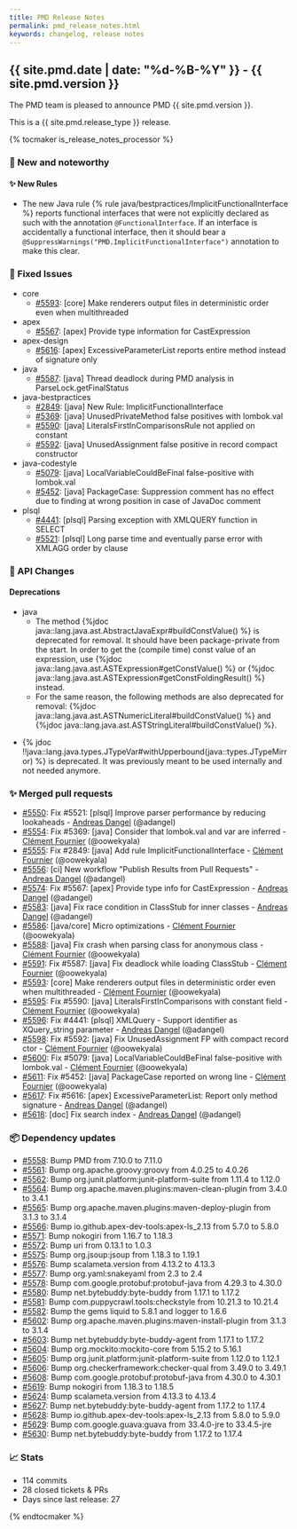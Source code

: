 ```yaml
---
title: PMD Release Notes
permalink: pmd_release_notes.html
keywords: changelog, release notes
---
```


## {{ site.pmd.date | date: "%d-%B-%Y" }} - {{ site.pmd.version }}

The PMD team is pleased to announce PMD {{ site.pmd.version }}.

This is a {{ site.pmd.release_type }} release.

{% tocmaker is_release_notes_processor %}

### 🚀 New and noteworthy

#### ✨ New Rules

* The new Java rule {% rule java/bestpractices/ImplicitFunctionalInterface %} reports functional interfaces that were
  not explicitly declared as such with the annotation `@FunctionalInterface`. If an interface is accidentally a functional
  interface, then it should bear a `@SuppressWarnings("PMD.ImplicitFunctionalInterface")`
  annotation to make this clear.

### 🐛 Fixed Issues
* core
  * [#5593](https://github.com/pmd/pmd/issues/5593): \[core] Make renderers output files in deterministic order even when multithreaded
* apex
  * [#5567](https://github.com/pmd/pmd/issues/5567): \[apex] Provide type information for CastExpression
* apex-design
  * [#5616](https://github.com/pmd/pmd/issues/5616): \[apex] ExcessiveParameterList reports entire method instead of signature only
* java
  * [#5587](https://github.com/pmd/pmd/issues/5587): \[java] Thread deadlock during PMD analysis in ParseLock.getFinalStatus
* java-bestpractices
  * [#2849](https://github.com/pmd/pmd/issues/2849): \[java] New Rule: ImplicitFunctionalInterface
  * [#5369](https://github.com/pmd/pmd/issues/5369): \[java] UnusedPrivateMethod false positives with lombok.val
  * [#5590](https://github.com/pmd/pmd/issues/5590): \[java] LiteralsFirstInComparisonsRule not applied on constant
  * [#5592](https://github.com/pmd/pmd/issues/5592): \[java] UnusedAssignment false positive in record compact constructor
* java-codestyle
  * [#5079](https://github.com/pmd/pmd/issues/5079): \[java] LocalVariableCouldBeFinal false-positive with lombok.val
  * [#5452](https://github.com/pmd/pmd/issues/5452): \[java] PackageCase: Suppression comment has no effect due to finding at wrong position in case of JavaDoc comment
* plsql
  * [#4441](https://github.com/pmd/pmd/issues/4441): \[plsql] Parsing exception with XMLQUERY function in SELECT
  * [#5521](https://github.com/pmd/pmd/issues/5521): \[plsql] Long parse time and eventually parse error with XMLAGG order by clause

### 🚨 API Changes
#### Deprecations
* java
  * The method {%jdoc java::lang.java.ast.AbstractJavaExpr#buildConstValue() %} is deprecated for removal. It should
    have been package-private from the start. In order to get the (compile time) const value of an expression, use
    {%jdoc java::lang.java.ast.ASTExpression#getConstValue() %} or {%jdoc java::lang.java.ast.ASTExpression#getConstFoldingResult() %}
    instead.
  * For the same reason, the following methods are also deprecated for removal:
    {%jdoc java::lang.java.ast.ASTNumericLiteral#buildConstValue() %} and {%jdoc java::lang.java.ast.ASTStringLiteral#buildConstValue() %}.

- {% jdoc !!java::lang.java.types.JTypeVar#withUpperbound(java::types.JTypeMirror) %} is deprecated. It was previously meant to be used
  internally and not needed anymore.

### ✨ Merged pull requests
<!-- content will be automatically generated, see /do-release.sh -->
* [#5550](https://github.com/pmd/pmd/pull/5550): Fix #5521: \[plsql] Improve parser performance by reducing lookaheads - [Andreas Dangel](https://github.com/adangel) (@adangel)
* [#5554](https://github.com/pmd/pmd/pull/5554): Fix #5369: \[java] Consider that lombok.val and var are inferred - [Clément Fournier](https://github.com/oowekyala) (@oowekyala)
* [#5555](https://github.com/pmd/pmd/pull/5555): Fix #2849: \[java] Add rule ImplicitFunctionalInterface - [Clément Fournier](https://github.com/oowekyala) (@oowekyala)
* [#5556](https://github.com/pmd/pmd/pull/5556): \[ci] New workflow "Publish Results from Pull Requests" - [Andreas Dangel](https://github.com/adangel) (@adangel)
* [#5574](https://github.com/pmd/pmd/pull/5574): Fix #5567: \[apex] Provide type info for CastExpression - [Andreas Dangel](https://github.com/adangel) (@adangel)
* [#5583](https://github.com/pmd/pmd/pull/5583): \[java] Fix race condition in ClassStub for inner classes - [Andreas Dangel](https://github.com/adangel) (@adangel)
* [#5586](https://github.com/pmd/pmd/pull/5586): \[java/core] Micro optimizations  - [Clément Fournier](https://github.com/oowekyala) (@oowekyala)
* [#5588](https://github.com/pmd/pmd/pull/5588): \[java] Fix crash when parsing class for anonymous class - [Clément Fournier](https://github.com/oowekyala) (@oowekyala)
* [#5591](https://github.com/pmd/pmd/pull/5591): Fix #5587: \[java] Fix deadlock while loading ClassStub - [Clément Fournier](https://github.com/oowekyala) (@oowekyala)
* [#5593](https://github.com/pmd/pmd/pull/5593): \[core] Make renderers output files in deterministic order even when multithreaded - [Clément Fournier](https://github.com/oowekyala) (@oowekyala)
* [#5595](https://github.com/pmd/pmd/pull/5595): Fix #5590: \[java] LiteralsFirstInComparisons with constant field - [Clément Fournier](https://github.com/oowekyala) (@oowekyala)
* [#5596](https://github.com/pmd/pmd/pull/5596): Fix #4441: \[plsql] XMLQuery - Support identifier as XQuery_string parameter - [Andreas Dangel](https://github.com/adangel) (@adangel)
* [#5598](https://github.com/pmd/pmd/pull/5598): Fix #5592: \[java] Fix UnusedAssignment FP with compact record ctor - [Clément Fournier](https://github.com/oowekyala) (@oowekyala)
* [#5600](https://github.com/pmd/pmd/pull/5600): Fix #5079: \[java] LocalVariableCouldBeFinal false-positive with lombok.val - [Clément Fournier](https://github.com/oowekyala) (@oowekyala)
* [#5611](https://github.com/pmd/pmd/pull/5611): Fix #5452: \[java] PackageCase reported on wrong line - [Clément Fournier](https://github.com/oowekyala) (@oowekyala)
* [#5617](https://github.com/pmd/pmd/pull/5617): Fix #5616: \[apex] ExcessiveParameterList: Report only method signature - [Andreas Dangel](https://github.com/adangel) (@adangel)
* [#5618](https://github.com/pmd/pmd/pull/5618): \[doc] Fix search index - [Andreas Dangel](https://github.com/adangel) (@adangel)

### 📦 Dependency updates
<!-- content will be automatically generated, see /do-release.sh -->
* [#5558](https://github.com/pmd/pmd/pull/5558): Bump PMD from 7.10.0 to 7.11.0
* [#5561](https://github.com/pmd/pmd/pull/5561): Bump org.apache.groovy:groovy from 4.0.25 to 4.0.26
* [#5562](https://github.com/pmd/pmd/pull/5562): Bump org.junit.platform:junit-platform-suite from 1.11.4 to 1.12.0
* [#5564](https://github.com/pmd/pmd/pull/5564): Bump org.apache.maven.plugins:maven-clean-plugin from 3.4.0 to 3.4.1
* [#5565](https://github.com/pmd/pmd/pull/5565): Bump org.apache.maven.plugins:maven-deploy-plugin from 3.1.3 to 3.1.4
* [#5566](https://github.com/pmd/pmd/pull/5566): Bump io.github.apex-dev-tools:apex-ls_2.13 from 5.7.0 to 5.8.0
* [#5571](https://github.com/pmd/pmd/pull/5571): Bump nokogiri from 1.16.7 to 1.18.3
* [#5572](https://github.com/pmd/pmd/pull/5572): Bump uri from 0.13.1 to 1.0.3
* [#5575](https://github.com/pmd/pmd/pull/5575): Bump org.jsoup:jsoup from 1.18.3 to 1.19.1
* [#5576](https://github.com/pmd/pmd/pull/5576): Bump scalameta.version from 4.13.2 to 4.13.3
* [#5577](https://github.com/pmd/pmd/pull/5577): Bump org.yaml:snakeyaml from 2.3 to 2.4
* [#5578](https://github.com/pmd/pmd/pull/5578): Bump com.google.protobuf:protobuf-java from 4.29.3 to 4.30.0
* [#5580](https://github.com/pmd/pmd/pull/5580): Bump net.bytebuddy:byte-buddy from 1.17.1 to 1.17.2
* [#5581](https://github.com/pmd/pmd/pull/5581): Bump com.puppycrawl.tools:checkstyle from 10.21.3 to 10.21.4
* [#5582](https://github.com/pmd/pmd/pull/5582): Bump the gems liquid to 5.8.1 and logger to 1.6.6
* [#5602](https://github.com/pmd/pmd/pull/5602): Bump org.apache.maven.plugins:maven-install-plugin from 3.1.3 to 3.1.4
* [#5603](https://github.com/pmd/pmd/pull/5603): Bump net.bytebuddy:byte-buddy-agent from 1.17.1 to 1.17.2
* [#5604](https://github.com/pmd/pmd/pull/5604): Bump org.mockito:mockito-core from 5.15.2 to 5.16.1
* [#5605](https://github.com/pmd/pmd/pull/5605): Bump org.junit.platform:junit-platform-suite from 1.12.0 to 1.12.1
* [#5606](https://github.com/pmd/pmd/pull/5606): Bump org.checkerframework:checker-qual from 3.49.0 to 3.49.1
* [#5608](https://github.com/pmd/pmd/pull/5608): Bump com.google.protobuf:protobuf-java from 4.30.0 to 4.30.1
* [#5619](https://github.com/pmd/pmd/pull/5619): Bump nokogiri from 1.18.3 to 1.18.5
* [#5624](https://github.com/pmd/pmd/pull/5624): Bump scalameta.version from 4.13.3 to 4.13.4
* [#5627](https://github.com/pmd/pmd/pull/5627): Bump net.bytebuddy:byte-buddy-agent from 1.17.2 to 1.17.4
* [#5628](https://github.com/pmd/pmd/pull/5628): Bump io.github.apex-dev-tools:apex-ls_2.13 from 5.8.0 to 5.9.0
* [#5629](https://github.com/pmd/pmd/pull/5629): Bump com.google.guava:guava from 33.4.0-jre to 33.4.5-jre
* [#5630](https://github.com/pmd/pmd/pull/5630): Bump net.bytebuddy:byte-buddy from 1.17.2 to 1.17.4

### 📈 Stats
<!-- content will be automatically generated, see /do-release.sh -->
* 114 commits
* 28 closed tickets & PRs
* Days since last release: 27

{% endtocmaker %}
